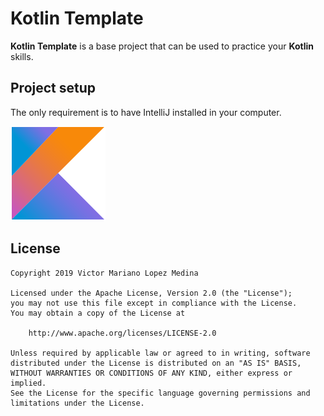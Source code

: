 # Kotlin Template

**Kotlin Template** is a base project that can be used to practice your **Kotlin** skills.

## Project setup

The only requirement is to have IntelliJ installed in your computer.

![Alt text](https://github.com/victorwizeline/Kotlin/blob/master/Kotlin.png?raw=true "Kotlin Logo")


## License

    Copyright 2019 Victor Mariano Lopez Medina

    Licensed under the Apache License, Version 2.0 (the "License");
    you may not use this file except in compliance with the License.
    You may obtain a copy of the License at

        http://www.apache.org/licenses/LICENSE-2.0

    Unless required by applicable law or agreed to in writing, software
    distributed under the License is distributed on an "AS IS" BASIS,
    WITHOUT WARRANTIES OR CONDITIONS OF ANY KIND, either express or implied.
    See the License for the specific language governing permissions and
    limitations under the License.